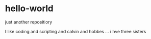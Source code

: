 # hello-world
just another repositiory

I like coding  and  scripting and calvin and hobbes ... i hve three sisters
